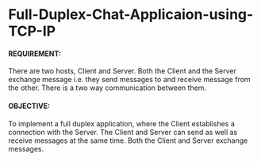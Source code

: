 # Full-Duplex-Chat-Applicaion-using-TCP-IP

<h4>REQUIREMENT:</h4>
There are two hosts, Client and Server. Both the Client and the Server exchange message
i.e. they send messages to and receive message from the other. There is a two way communication
between them.


<h4>OBJECTIVE:</h4>
To implement a full duplex application, where the Client establishes a connection with the
Server. The Client and Server can send as well as receive messages at the same time. Both the Client and
Server exchange messages.
